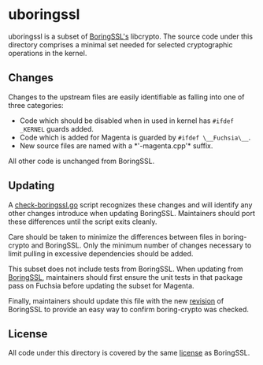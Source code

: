 uboringssl
=======================================

uboringssl is a subset of [BoringSSL's][boringssl] libcrypto.  The source
code under this directory comprises a minimal set needed for selected
cryptographic operations in the kernel.

## Changes

Changes to the upstream files are easily identifiable as falling into one of
three categories:
<ul>
<li>Code which should be disabled when in used in kernel has
<code>#ifdef _KERNEL</code> guards added.</li>
<li>Code which is added for Magenta is guarded by
<code>#ifdef \__Fuchsia\__</code>.</li>
<li>New source files are named with a *'-magenta.cpp'* suffix.</li>
</ul>

All other code is unchanged from BoringSSL.

## Updating

A [check-boringssl.go][script] script recognizes these changes and will
identify any other changes introduce when updating BoringSSL.  Maintainers
should port these differences until the script exits cleanly.

Care should be taken to minimize the differences between files in boring-crypto
and BoringSSL.  Only the minimum number of changes necessary to limit pulling in
excessive dependencies should be added.

This subset does not include tests from BoringSSL.  When updating from
[BoringSSL][boringssl], maintainers should first ensure the unit tests in that
package pass on Fuchsia before updating the subset for Magenta.

Finally, maintainers should update this file with the new [revision][revision]
of BoringSSL to provide an easy way to confirm boring-crypto was checked.

## License

All code under this directory is covered by the same [license][license] as
BoringSSL.

[boringssl]: https://fuchsia.googlesource.com/third_party/boringssl/+/master/README.md "BoringSSL"
[script]: https://fuchsia.googlesource.com/magenta/+/master/third_party/boring-crypto/scripts/check-boringssl.go "check-boringssl.go"
[license]: https://fuchsia.googlesource.com/third_party/boringssl/+/master/LICENSE "BoringSSL license"

[//]: # (UPDATE THE DIGEST WHEN ROLLING BORINGSSL)
[revision]: https://fuchsia.googlesource.com/third_party/boringssl/+/27e377ec65d57589499c1dbabc6b74f6464f5d6d/
